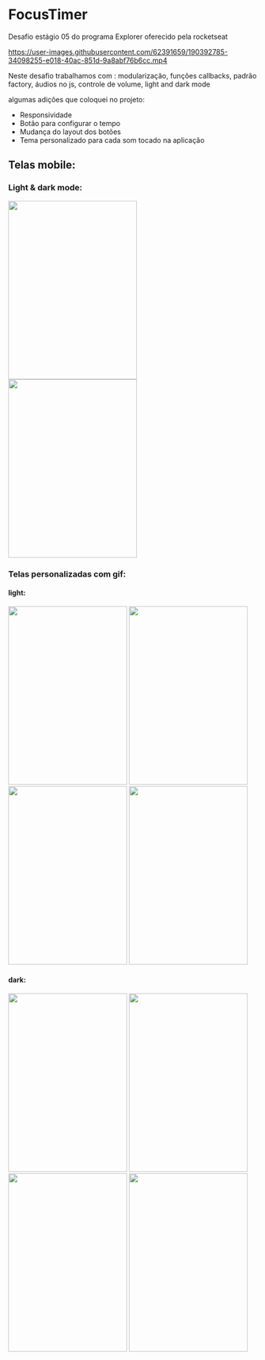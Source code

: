 # FocusTimer
Desafio estágio 05 do programa Explorer oferecido pela rocketseat


https://user-images.githubusercontent.com/62391659/190392785-34098255-e018-40ac-851d-9a8abf76b6cc.mp4


Neste desafio trabalhamos com :
modularização,
funções callbacks, 
padrão factory, 
áudios no js, 
controle de volume,
light and dark mode

algumas adições que coloquei no projeto: 

- Responsividade
- Botão para configurar o tempo
- Mudança do layout dos botões
- Tema personalizado para cada som tocado na aplicação


## Telas mobile: 
### Light & dark mode:
<img src = "https://user-images.githubusercontent.com/62391659/190392904-e795d1a8-726d-45c1-80c3-03f734ba678c.png"  width="260" height="360"> <img src = "https://user-images.githubusercontent.com/62391659/190392954-37b3b7ca-3baa-485e-ae85-76cee092a016.png"  width="260" height="360">

### Telas personalizadas com gif:

#### light:

<img src = "https://user-images.githubusercontent.com/62391659/190392092-8054410a-eaef-475b-9235-1fdea4bf5b5e.png"  width="240" height="360"> <img src = "https://user-images.githubusercontent.com/62391659/190392242-53dcbb4e-b326-4525-9002-0e2c9c77af6b.png"  width="240" height="360"> <img src = "https://user-images.githubusercontent.com/62391659/190392274-075dac15-2ab4-4925-b603-fad8db2e684f.png"  width="240" height="360"> <img src = "https://user-images.githubusercontent.com/62391659/190392381-825c977a-c863-4d41-876a-2571e41c6ca0.png"  width="240" height="360">
#### dark:


<img src = "https://user-images.githubusercontent.com/62391659/190393940-7f22ba61-db8c-4a19-bd46-7df14b57802c.png"  width="240" height="360"> <img src = "https://user-images.githubusercontent.com/62391659/190393914-508fa06b-4156-413d-8c71-f160f29dd7a2.png"  width="240" height="360"> <img src = "https://user-images.githubusercontent.com/62391659/190393837-faeb2ac8-ea2e-4b64-bf05-83ae325071c7.png"  width="240" height="360"> <img src = "https://user-images.githubusercontent.com/62391659/190393814-f57afeab-696e-4c3e-998f-7e256b42d074.png"  width="240" height="360">




